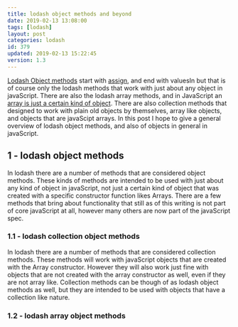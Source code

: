 ```yaml
---
title: lodash object methods and beyond
date: 2019-02-13 13:08:00
tags: [lodash]
layout: post
categories: lodash
id: 379
updated: 2019-02-13 15:22:45
version: 1.3
---
```


[Lodash Object methods](https://lodash.com/docs/4.17.11#assign) start with [assign](/2018/09/21/lodash_assign/), and end with valuesIn but that is of course only the lodash methods that work with just about any object in javaScript. There are also the lodash array methods, and in JavaScript an [array is just a certain kind of object](/2017/05/12/js-arrays-are-objects/). There are also collection methods that designed to work with plain old objects by themselves, array like objects, and objects that are javaScipt arrays. In this post I hope to give a general overview of lodash object methods, and also of objects in general in javaScript.

<!-- more -->

## 1 - lodash object methods

In lodash there are a number of methods that are considered object methods. These kinds of methods are intended to be used with just about any kind of object in javaScript, not just a certain kind of object that was created with a specific constructor function likes Arrays. There are a few methods that bring about functionality that still as of this writing is not part of core javaScript at all, however many others are now part of the javaScript spec. 

### 1.1 - lodash collection object methods

In lodash there are a number of methods that are considered collection methods. These methods will work with javaScript objects that are created with the Array constructor. However they will also work just fine with objects that are not created with the array constructor as well, even if they are not array like. Collection methods can be though of as lodash object methods as well, but they are intended to be used with objects that have a collection like nature.

### 1.2 - lodash array object methods